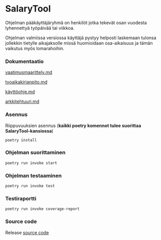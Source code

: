 # SalaryTool


Ohjelman pääkäyttäjäryhmä on henkilöt jotka tekevät osan vuodesta lyhennettyä työpäivää tai viikkoa.

Ohjelman valmiissa versiossa käyttäjä pystyy helposti laskemaan tulonsa jollekkin tietylle aikajaksolle
missä huomioidaan osa-aikaisuus ja tämän vaikutus myös lomarahoihin. 


### Dokumentaatio

[vaatimusmaarittely.md](https://github.com/gitcomits/ot-harjoitustyo/blob/master/SalaryTool/dokumentaatio/vaatimusmaarittely.md)

[tyoaikakirjanpito.md](https://github.com/gitcomits/ot-harjoitustyo/blob/master/SalaryTool/dokumentaatio/tyoaikakirjanpito.md)

[käyttöohje.md](https://github.com/gitcomits/ot-harjoitustyo/blob/master/SalaryTool/dokumentaatio/kayttoohje.md)

[arkkitehtuuri.md](https://github.com/gitcomits/ot-harjoitustyo/blob/master/SalaryTool/dokumentaatio/arkkitehtuuri.md)


### Asennus

Riippuvuuksien asennus (**kaikki poetry komennot tulee suorittaa SalaryTool-kansiossa**)

`poetry install`

### Ohjelman suorittaminen

`poetry run invoke start`

  
### Ohjelman testaaminen

`poetry run invoke test`

### Testiraportti

`poetry run invoke coverage-report`


### Source code

Release
[source code](https://github.com/gitcomits/ot-harjoitustyo/releases)
